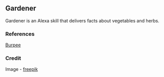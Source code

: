 ## Gardener
Gardener is an Alexa skill that delivers facts about vegetables and herbs.

### References
[Burpee](http://www.burpeehomegardens.com/BurpeeHomeGardens/BurpeeHomeGardens/_FunFacts.aspx)

### Credit
Image - [freepik](http://www.flaticon.com/authors/freepik)
